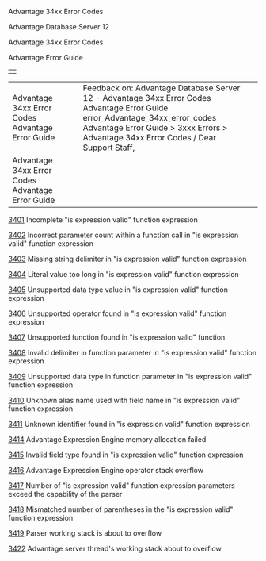 Advantage 34xx Error Codes




Advantage Database Server 12  

Advantage 34xx Error Codes

Advantage Error Guide

|  |
| --- |
|  |

|  |  |  |  |  |
| --- | --- | --- | --- | --- |
| Advantage 34xx Error Codes  Advantage Error Guide |  |  | Feedback on: Advantage Database Server 12 - Advantage 34xx Error Codes Advantage Error Guide error\_Advantage\_34xx\_error\_codes Advantage Error Guide > 3xxx Errors > Advantage 34xx Error Codes / Dear Support Staff, |  |
| Advantage 34xx Error Codes  Advantage Error Guide |  |  |  |  |

[3401](error_3401_incomplete_is_expression_valid_function_expression.htm) Incomplete "is expression valid" function expression

[3402](error_3402_incorrect_parameter_count_within_a_function_call_in_is_expression_valid_function_expression.htm) Incorrect parameter count within a function call in "is expression valid" function expression

[3403](error_3403_missing_string_delimiter_in_is_expression_valid_function_expression.htm) Missing string delimiter in "is expression valid" function expression

[3404](error_3404_literal_value_too_long_in_is_expression_valid_function_expression.htm) Literal value too long in "is expression valid" function expression

[3405](error_3405_unsupported_data_type_value_in_is_expression_valid_function_expression.htm) Unsupported data type value in "is expression valid" function expression

[3406](error_3406_unsupported_operator_found_in_is_expression_valid_function_expression.htm) Unsupported operator found in "is expression valid" function expression

[3407](error_3407_unsupported_function_found_in_is_expression_valid_function_expression.htm) Unsupported function found in "is expression valid" function

[3408](error_3408_invalid_delimiter_in_function_parameter_in_is_expression_valid_function_expression.htm) Invalid delimiter in function parameter in "is expression valid" function expression

[3409](error_3409_unsupported_data_type_in_function_parameter_in_is_expression_valid_function_expression.htm) Unsupported data type in function parameter in "is expression valid" function expression

[3410](error_3410_unknown_alias_name_used_with_field_name_in_is_expression_valid_function_expression.htm) Unknown alias name used with field name in "is expression valid" function expression

[3411](error_3411_unknown_identifier_found_in_is_expression_valid_function_expression.htm) Unknown identifier found in "is expression valid" function expression

[3414](error_3414_advantage_expression_engine_memory_allocation_failed.htm) Advantage Expression Engine memory allocation failed

[3415](error_3415_invalid_field_type_found_in_is_expression_valid_function_expression.htm) Invalid field type found in "is expression valid" function expression

[3416](error_3416_advantage_expression_engine_operator_stack_overflow.htm) Advantage Expression Engine operator stack overflow

[3417](error_3417_number_of_is_expression_valid_function_expression_parameters_exceed_the_capability_of_the_parser.htm) Number of "is expression valid" function expression parameters exceed the capability of the parser

[3418](error_3418_mismatched_number_of_parentheses_in_the_is_expression_valid_function_expression.htm) Mismatched number of parentheses in the "is expression valid" function expression

[3419](error_3419_parser_working_stack_is_about_to_overflow.htm) Parser working stack is about to overflow

[3422](error_3422_advantage_server_thread_s_working_stack_about_to_overflow.htm) Advantage server thread's working stack about to overflow